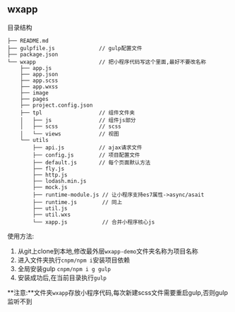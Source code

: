 ## wxapp
目录结构

```
├── README.md
├── gulpfile.js              // gulp配置文件
├── package.json
└── wxapp                    // 把小程序代码写这个里面,最好不要改名称
    ├── app.js
    ├── app.json
    ├── app.scss
    ├── app.wxss
    ├── image
    ├── pages
    ├── project.config.json
    ├── tpl                  // 组件文件夹  
    │   ├── js               // 组件js部分
    │   ├── scss             // scss
    │   └── views            // 视图 
    └── utils                
        ├── api.js           // ajax请求文件
        ├── config.js        // 项目配置文件
        ├── default.js       // 每个页面默认方法
        ├── fly.js
        ├── http.js
        ├── lodash.min.js
        ├── mock.js
        ├── runtime-module.js // 让小程序支持es7属性->async/asait
        ├── runtime.js        // 同上
        ├── util.js          
        ├── util.wxs
        └── xapp.js           // 合并小程序核心js
```

使用方法:
1. 从git上clone到本地,修改最外层`wxapp-demo`文件夹名称为项目名称
2. 进入文件夹执行`cnpm/npm i`安装项目依赖
3. 全局安装gulp `cnpm/npm i g gulp`
4. 安装成功后,在当前目录执行`gulp`

**注意:**文件夹`wxapp`存放小程序代码,每次新建scss文件需要重启gulp,否则gulp监听不到


